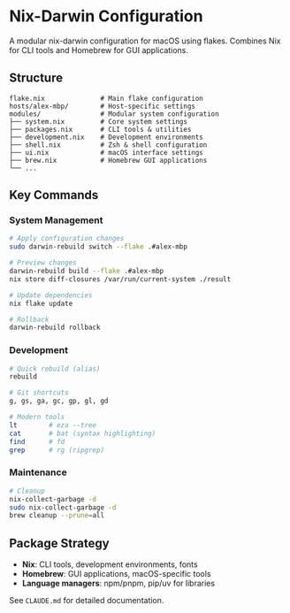 # Nix-Darwin Configuration

A modular nix-darwin configuration for macOS using flakes. Combines Nix for CLI tools and Homebrew for GUI applications.

## Structure

```
flake.nix              # Main flake configuration
hosts/alex-mbp/        # Host-specific settings
modules/               # Modular system configuration
├── system.nix         # Core system settings
├── packages.nix       # CLI tools & utilities
├── development.nix    # Development environments
├── shell.nix          # Zsh & shell configuration
├── ui.nix             # macOS interface settings
├── brew.nix           # Homebrew GUI applications
└── ...
```

## Key Commands

### System Management
```bash
# Apply configuration changes
sudo darwin-rebuild switch --flake .#alex-mbp

# Preview changes
darwin-rebuild build --flake .#alex-mbp
nix store diff-closures /var/run/current-system ./result

# Update dependencies
nix flake update

# Rollback
darwin-rebuild rollback
```

### Development
```bash
# Quick rebuild (alias)
rebuild

# Git shortcuts
g, gs, ga, gc, gp, gl, gd

# Modern tools
lt        # eza --tree
cat       # bat (syntax highlighting)
find      # fd
grep      # rg (ripgrep)
```

### Maintenance
```bash
# Cleanup
nix-collect-garbage -d
sudo nix-collect-garbage -d
brew cleanup --prune=all
```

## Package Strategy

- **Nix**: CLI tools, development environments, fonts
- **Homebrew**: GUI applications, macOS-specific tools
- **Language managers**: npm/pnpm, pip/uv for libraries

See `CLAUDE.md` for detailed documentation.